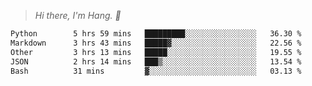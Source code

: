 > *Hi there, I'm Hang. 👋*

<!--START_SECTION:waka-->

```txt
Python        5 hrs 59 mins   █████████░░░░░░░░░░░░░░░░   36.30 %
Markdown      3 hrs 43 mins   █████▓░░░░░░░░░░░░░░░░░░░   22.56 %
Other         3 hrs 13 mins   █████░░░░░░░░░░░░░░░░░░░░   19.55 %
JSON          2 hrs 14 mins   ███▒░░░░░░░░░░░░░░░░░░░░░   13.54 %
Bash          31 mins         ▓░░░░░░░░░░░░░░░░░░░░░░░░   03.13 %
```

<!--END_SECTION:waka-->
